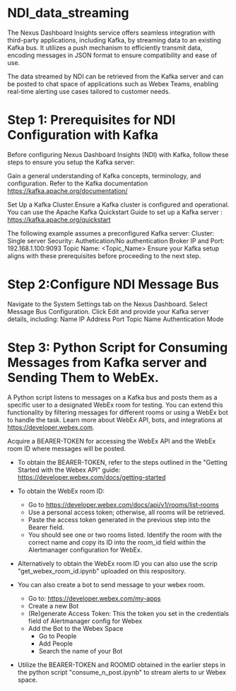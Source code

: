# NDI_data_streaming

  The Nexus Dashboard Insights service offers seamless integration with third-party applications, including Kafka, by streaming data to an existing Kafka bus. It utilizes a push mechanism to efficiently   transmit data, encoding messages in JSON format to ensure compatibility and ease of use.

  The data streamed by NDI can be retrieved from the Kafka server and can be posted to chat space of applications such as Webex Teams, enabling real-time alerting use cases tailored to customer needs.

# Step 1: Prerequisites for NDI Configuration with Kafka

  Before configuring Nexus Dashboard Insights (NDI) with Kafka, follow these steps to ensure you setup the Kafka server:

  Gain a general understanding of Kafka concepts, terminology, and configuration.
  Refer to the Kafka documentation https://kafka.apache.org/documentation/

  Set Up a Kafka Cluster.Ensure a Kafka cluster is configured and operational.
  You can use the Apache Kafka Quickstart Guide to set up a Kafka server : https://kafka.apache.org/quickstart

  The following example assumes a preconfigured Kafka server:
    Cluster: Single server
    Security: Authetication/No authentication 
    Broker IP and Port: 192.168.1.100:9093
    Topic Name: <Topic_Name>
    Ensure your Kafka setup aligns with these prerequisites before proceeding to the next step.
    
# Step 2:Configure NDI Message Bus

  Navigate to the System Settings tab on the Nexus Dashboard.
  Select Message Bus Configuration.
  Click Edit and provide your Kafka server details, including:
  Name
  IP Address
  Port
  Topic Name
  Authentication Mode
  
# Step 3: Python Script for Consuming Messages from Kafka server and Sending Them to WebEx.

  A Python script listens to messages on a Kafka bus and posts them as a specific user to a designated WebEx room for testing. You can extend this functionality by filtering messages for different rooms   or using a WebEx bot to handle the task. Learn more about WebEx API, bots, and integrations at https://developer.webex.com.
  
  Acquire a BEARER-TOKEN for accessing the WebEx API and the WebEx room ID where messages will be posted.
  
  -  To obtain the BEARER-TOKEN, refer to the steps outlined in the "Getting Started with the Webex API" guide: https://developer.webex.com/docs/getting-started
  -  To obtain the WebEx room ID:
        + Go to https://developer.webex.com/docs/api/v1/rooms/list-rooms
        + Use a personal access token; otherwise, all rooms will be retrieved.
        + Paste the access token generated in the previous step into the Bearer field.
        + You should see one or two rooms listed. Identify the room with the correct name and copy its ID into the room_id field within the Alertmanager configuration for WebEx.
          
  -  Alternatively to obtain the WebEx room ID you can also use the scrip "get_webex_room_id.ipynb" uploaded on this respository.
    
  -  You can also create a bot to send message to your webex room.
      +  Go to: https://developer.webex.com/my-apps
      +  Create a new Bot
      +  (Re)generate Access Token: This the token you set in the credentials field of Alertmanager config for Webex
      +  Add the Bot to the Webex Space
          *  Go to People
          *  Add People
          *  Search the name of your Bot
            
  -  Utilize the BEARER-TOKEN and ROOMID obtained in the earlier steps in the python script "consume_n_post.ipynb" to  stream alerts  to ur Webex space.
    

  
